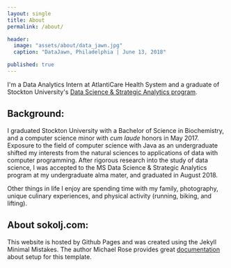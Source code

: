 ```yaml
---
layout: single
title: About
permalink: /about/

header:
  image: "assets/about/data_jawn.jpg"
  caption: "DataJawn, Philadelphia | June 13, 2018"

published: true
---
```


I'm a Data Analytics Intern at AtlantiCare Health System and a graduate of Stockton University's [Data Science & Strategic Analytics program](https://stockton.edu/graduate/data-science_strategic-analytics.html).

## Background: 
I graduated Stockton University with a Bachelor of Science in Biochemistry, and a computer science minor with _cum laude_ honors in May 2017. Exposure to the field of computer science with Java as an undergraduate shifted my interests from the natural sciences to applications of data with computer programming. After rigorous research into the study of data science, I was accepted to the MS Data Science & Strategic Analytics program at my undergraduate alma mater, and graduated in August 2018.  

Other things in life I enjoy are spending time with my family, photography, unique culinary experiences, and physical activity (running, biking, and lifting). 

## About sokolj.com: 
This website is hosted by Github Pages and was created using the Jekyll Minimal Mistakes. The author Michael Rose provides great [documentation](https://mmistakes.github.io/minimal-mistakes/) about setup for this template. 
